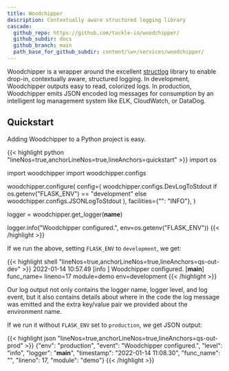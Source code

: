 ```yaml
---
title: Woodchipper
description: Contextually aware structured logging library
cascade:
  github_repo: https://github.com/tackle-io/woodchipper/
  github_subdir: docs
  github_branch: main
  path_base_for_github_subdir: content/\w+/services/woodchipper/
---
```


Woodchipper is a wrapper around the excellent [structlog](https://structlog.org/) library to enable drop-in,
contextually aware, structured logging. In development, Woodchipper outputs easy to read, colorized logs. In
production, Woodchipper emits JSON encoded log messages for consumption by an intelligent log management
system like ELK, CloudWatch, or DataDog.

## Quickstart

Adding Woodchipper to a Python project is easy.

{{< highlight python "lineNos=true,anchorLineNos=true,lineAnchors=quickstart" >}}
import os

import woodchipper
import woodchipper.configs

woodchipper.configure(
    config=(
        woodchipper.configs.DevLogToStdout
        if os.getenv("FLASK_ENV") == "development"
        else woodchipper.configs.JSONLogToStdout
    ),
    facilities={"": "INFO"},
)

logger = woodchipper.get_logger(__name__)

logger.info("Woodchipper configured.", env=os.getenv("FLASK_ENV"))
{{< /highlight >}}

If we run the above, setting `FLASK_ENV` to `development`, we get:

{{< highlight shell "lineNos=true,anchorLineNos=true,lineAnchors=qs-out-dev" >}}
2022-01-14 10:57.49 [info     ] Woodchipper configured.        [__main__] func_name=<module> lineno=17 module=demo env=development
{{< /highlight >}}

Our log output not only contains the logger name, logger level, and log event, but it also contains details
about where in the code the log message was emitted and the extra key/value pair we provided about the
environment name.

If we run it without `FLASK_ENV` set to `production`, we get JSON output:

{{< highlight json "lineNos=true,anchorLineNos=true,lineAnchors=qs-out-prod" >}}
{"env": "production", "event": "Woodchipper configured.", "level": "info", "logger": "__main__", "timestamp": "2022-01-14 11:08.30", "func_name": "<module>", "lineno": 17, "module": "demo"}
{{< /highlight >}}
